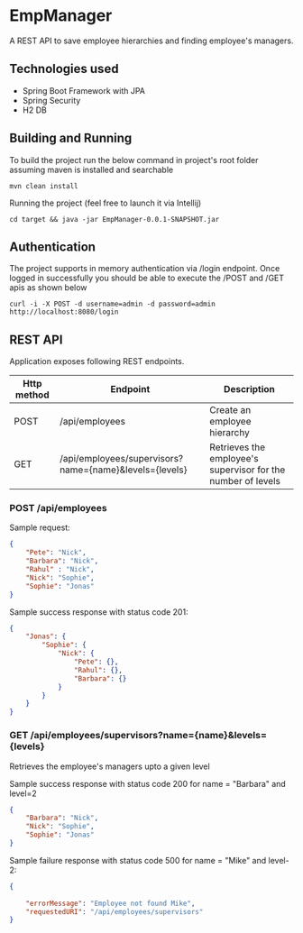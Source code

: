# EmpManager
A REST API to save employee hierarchies and finding employee's managers.

## Technologies used
* Spring Boot Framework with JPA
* Spring Security
* H2 DB

## Building and Running

To build the project run the below command in project's root folder assuming maven is installed and searchable
```
mvn clean install
```
Running the project (feel free to launch it via Intellij)
```
cd target && java -jar EmpManager-0.0.1-SNAPSHOT.jar
```

## Authentication

The project supports in memory authentication via /login endpoint. Once logged in successfully you should be able to 
execute the /POST and /GET apis as shown below

```
curl -i -X POST -d username=admin -d password=admin http://localhost:8080/login

```


## REST API
Application exposes following REST endpoints.

| Http method | Endpoint                                               | Description                                                |
|-------------|--------------------------------------------------------|------------------------------------------------------------|
| POST        | /api/employees                                         | Create an employee hierarchy                               |
| GET         | /api/employees/supervisors?name={name}&levels={levels} | Retrieves the employee's supervisor for the number of levels |


### POST /api/employees

Sample request:
```json
{
    "Pete": "Nick",
    "Barbara": "Nick",
    "Rahul" : "Nick",
    "Nick": "Sophie",
    "Sophie": "Jonas"
}
```

Sample success response with status code 201:
```json
{
	"Jonas": {
		"Sophie": {
			"Nick": {
				"Pete": {},
                "Rahul": {},
				"Barbara": {}
			}
		}
	}
}
```

### GET /api/employees/supervisors?name={name}&levels={levels}

Retrieves the employee's managers upto a given level

Sample success response with status code 200 for name = "Barbara" and level=2
```json
{
    "Barbara": "Nick",
    "Nick": "Sophie",
    "Sophie": "Jonas"
}
```

Sample failure response with status code 500 for name = "Mike" and level-2:
```json
{
    
    "errorMessage": "Employee not found Mike",
    "requestedURI": "/api/employees/supervisors"
}
```